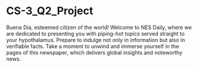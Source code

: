 # CS-3_Q2_Project
Buena Dia, esteemed citizen of the world! Welcome to NES Daily, where we are dedicated to presenting you with piping-hot topics served straight to your hypothalamus. Prepare to indulge not only in information but also in verifiable facts. Take a moment to unwind and immerse yourself in the pages of this newspaper, which delivers global insights and noteworthy news. 
